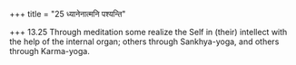 +++
title = "25 ध्यानेनात्मनि पश्यन्ति"

+++
13.25 Through meditation some realize the Self in (their) intellect with
the help of the internal organ; others through Sankhya-yoga, and others
through Karma-yoga.
